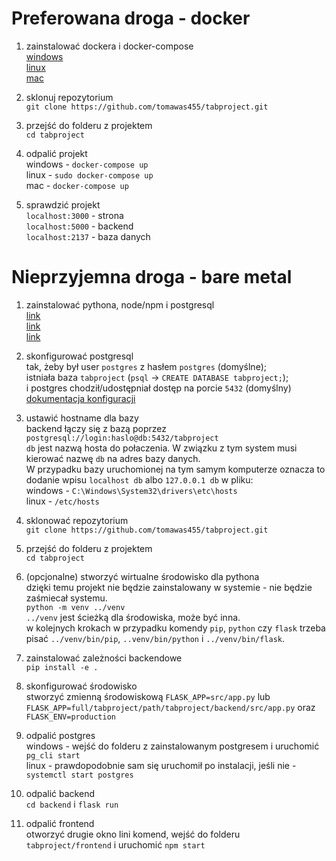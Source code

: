 # Preferowana droga - docker

1. zainstalować dockera i docker-compose<br/>
    [windows](https://docs.docker.com/desktop/windows/install/)<br/>
    [linux](https://docs.docker.com/desktop/linux/install/)<br/>
    [mac](https://docs.docker.com/desktop/mac/install/)

2. sklonuj repozytorium<br/>
    `git clone https://github.com/tomawas455/tabproject.git`

3. przejść do folderu z projektem<br/>
    `cd tabproject`

4. odpalić projekt<br/>
    windows - `docker-compose up`<br/>
    linux - `sudo docker-compose up`<br/>
    mac - `docker-compose up`

5. sprawdzić projekt<br/>
    `localhost:3000` - strona<br/>
    `localhost:5000` - backend<br/>
    `localhost:2137` - baza danych

# Nieprzyjemna droga - bare metal
1. zainstalować pythona, node/npm i postgresql<br/>
    [link](https://www.python.org/downloads/)<br/>
    [link](https://nodejs.org/en/)<br/>
    [link](https://www.postgresql.org/download/)

2. skonfigurować postgresql<br/>
    tak, żeby był user `postgres` z hasłem `postgres` (domyślne);<br/>
    istniała baza `tabproject` (`psql` -> `CREATE DATABASE tabproject;`);<br/>
    i postgres chodził/udostępniał dostęp na porcie `5432` (domyślny)<br/>
    [dokumentacja konfiguracji](https://www.postgresql.org/docs/13/runtime-config.html)

3. ustawić hostname dla bazy<br/>
    backend łączy się z bazą poprzez `postgresql://login:haslo@db:5432/tabproject`<br/>
    `db` jest nazwą hosta do połaczenia. W związku z tym system musi kierować nazwę `db` na adres bazy danych.<br/>
    W przypadku bazy uruchomionej na tym samym komputerze oznacza to dodanie wpisu `localhost db` albo `127.0.0.1 db` w pliku:<br/>
    windows - `C:\Windows\System32\drivers\etc\hosts`<br/>
    linux - `/etc/hosts`

4. sklonować repozytorium<br/>
    `git clone https://github.com/tomawas455/tabproject.git`

5. przejść do folderu z projektem<br/>
    `cd tabproject`

6. (opcjonalne) stworzyć wirtualne środowisko dla pythona<br/>
    dzięki temu projekt nie będzie zainstalowany w systemie - nie będzie zaśmiecał systemu.<br/>
    `python -m venv ../venv`<br/>
    `../venv` jest ścieżką dla środowiska, może być inna.<br/>
    w kolejnych krokach w przypadku komendy `pip`, `python` czy `flask` trzeba pisać `../venv/bin/pip`, `..venv/bin/python` i `../venv/bin/flask`.

7. zainstalować zależności backendowe<br/>
    `pip install -e .`

8. skonfigurować środowisko<br/>
    stworzyć zmienną środowiskową `FLASK_APP=src/app.py` lub `FLASK_APP=full/tabproject/path/tabproject/backend/src/app.py` oraz `FLASK_ENV=production`

9. odpalić postgres<br/>
    windows - wejść do folderu z zainstalowanym postgresem i uruchomić `pg_cli start`<br/>
    linux - prawdopodobnie sam się uruchomił po instalacji, jeśli nie - `systemctl start postgres`

10. odpalić backend<br/>
    `cd backend` i `flask run`

11. odpalić frontend<br/>
    otworzyć drugie okno lini komend, wejść do folderu `tabproject/frontend` i uruchomić `npm start`
